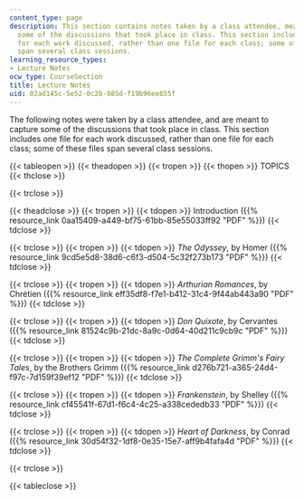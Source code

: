 ```yaml
---
content_type: page
description: This section contains notes taken by a class attendee, meant to capture
  some of the discussions that took place in class. This section includes one file
  for each work discussed, rather than one file for each class; some of these files
  span several class sessions.
learning_resource_types:
- Lecture Notes
ocw_type: CourseSection
title: Lecture Notes
uid: 02ad145c-5e52-0c2b-985d-f19b96ee655f
---
```


The following notes were taken by a class attendee, and are meant to capture some of the discussions that took place in class. This section includes one file for each work discussed, rather than one file for each class; some of these files span several class sessions.

{{< tableopen >}}
{{< theadopen >}}
{{< tropen >}}
{{< thopen >}}
TOPICS
{{< thclose >}}

{{< trclose >}}

{{< theadclose >}}
{{< tropen >}}
{{< tdopen >}}
Introduction ({{% resource_link 0aa15409-a449-bf75-61bb-85e55033ff92 "PDF" %}})
{{< tdclose >}}

{{< trclose >}}
{{< tropen >}}
{{< tdopen >}}
_The Odyssey_, by Homer ({{% resource_link 9cd5e5d8-38d6-c6f3-d504-5c32f273b173 "PDF" %}})
{{< tdclose >}}

{{< trclose >}}
{{< tropen >}}
{{< tdopen >}}
_Arthurian Romances_, by Chrétien ({{% resource_link eff35df8-f7e1-b412-31c4-9f44ab443a90 "PDF" %}})
{{< tdclose >}}

{{< trclose >}}
{{< tropen >}}
{{< tdopen >}}
_Don Quixote_, by Cervantes ({{% resource_link 81524c9b-21dc-8a9c-0d64-40d211c9cb9c "PDF" %}})
{{< tdclose >}}

{{< trclose >}}
{{< tropen >}}
{{< tdopen >}}
_The Complete Grimm's Fairy Tales_, by the Brothers Grimm ({{% resource_link d276b721-a365-24d4-f97c-7d159f39ef12 "PDF" %}})
{{< tdclose >}}

{{< trclose >}}
{{< tropen >}}
{{< tdopen >}}
_Frankenstein_, by Shelley ({{% resource_link cf45541f-67d1-f6c4-4c25-a338cededb33 "PDF" %}})
{{< tdclose >}}

{{< trclose >}}
{{< tropen >}}
{{< tdopen >}}
_Heart of Darkness_, by Conrad ({{% resource_link 30d54f32-1df8-0e35-15e7-aff9b4fafa4d "PDF" %}})
{{< tdclose >}}

{{< trclose >}}

{{< tableclose >}}